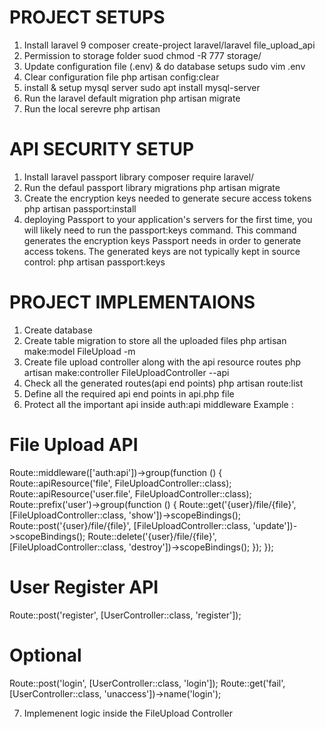 # PROJECT SETUPS
1. Install laravel 9 
  composer create-project laravel/laravel file_upload_api
2. Permission to storage folder
    suod chmod -R 777 storage/
3. Update configuration file (.env) & do database setups 
    sudo vim .env
4. Clear configuration file
    php artisan config:clear
5. install & setup mysql server
    sudo apt install mysql-server
6. Run the laravel default migration 
    php artisan migrate
7. Run the local serevre 
    php artisan 
    

# API SECURITY SETUP
1. Install laravel passport library
    composer require laravel/
2. Run the defaul passport library migrations
   php artisan migrate
3. Create the encryption keys needed to generate secure access tokens
    php artisan passport:install
4.  deploying Passport to your application's servers for the first time, you will likely need to run the passport:keys command. This command generates the encryption keys Passport needs in order to generate access tokens. The generated keys are not typically kept in source control:
    php artisan passport:keys

# PROJECT IMPLEMENTAIONS
1. Create database
2. Create table migration to store all the uploaded files
    php artisan make:model FileUpload -m
3. Create file upload controller along with the api resource routes
    php artisan make:controller FileUploadController --api
4. Check all the generated routes(api end points)
    php artisan route:list
5. Define all the required api end points in api.php file
6. Protect all the important api inside auth:api middleware
Example : 
# File Upload API
Route::middleware(['auth:api'])->group(function () {
    Route::apiResource('file', FileUploadController::class);
    Route::apiResource('user.file', FileUploadController::class);
    Route::prefix('user')->group(function () {
        Route::get('{user}/file/{file}', [FileUploadController::class, 'show'])->scopeBindings();
        Route::post('{user}/file/{file}', [FileUploadController::class, 'update'])->scopeBindings();
        Route::delete('{user}/file/{file}', [FileUploadController::class, 'destroy'])->scopeBindings();
    });
});

# User Register API
Route::post('register', [UserController::class, 'register']);

# Optional
Route::post('login', [UserController::class, 'login']);
Route::get('fail', [UserController::class, 'unaccess'])->name('login');

7. Implemenent logic inside the FileUpload Controller